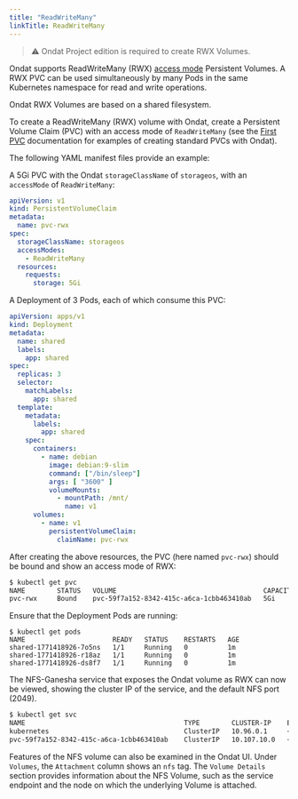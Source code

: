 ```yaml
---
title: "ReadWriteMany"
linkTitle: ReadWriteMany
---
```


> ⚠️ Ondat Project edition is required to create RWX Volumes.

Ondat supports ReadWriteMany (RWX) [access mode](https://kubernetes.io/docs/concepts/storage/persistent-volumes/#access-modes)
Persistent Volumes. A RWX PVC can be used simultaneously by many Pods in the
same Kubernetes namespace for read and write operations.

Ondat RWX Volumes are based on a shared filesystem.

To create a ReadWriteMany (RWX) volume with Ondat, create a Persistent
Volume Claim (PVC) with an access mode of `ReadWriteMany` (see the
[First PVC](/docs/operations/firstpvc) documentation for
examples of creating standard PVCs with Ondat).

The following YAML manifest files provide an example:

A 5Gi PVC with the Ondat `storageClassName` of `storageos`, with an
`accessMode` of `ReadWriteMany`:

```yaml
apiVersion: v1
kind: PersistentVolumeClaim
metadata:
  name: pvc-rwx
spec:
  storageClassName: storageos
  accessModes:
    - ReadWriteMany
  resources:
    requests:
      storage: 5Gi
```

A Deployment of 3 Pods, each of which consume this PVC:

```yaml
apiVersion: apps/v1
kind: Deployment
metadata:
  name: shared
  labels:
    app: shared
spec:
  replicas: 3
  selector:
    matchLabels:
      app: shared
  template:
    metadata:
      labels:
        app: shared
    spec:
      containers:
        - name: debian
          image: debian:9-slim
          command: ["/bin/sleep"]
          args: [ "3600" ]
          volumeMounts:
            - mountPath: /mnt/
              name: v1
      volumes:
        - name: v1
          persistentVolumeClaim:
            claimName: pvc-rwx
```

After creating the above resources, the PVC (here named `pvc-rwx`) should be
bound and show an access mode of RWX:

```bash
$ kubectl get pvc
NAME        STATUS   VOLUME                                     CAPACITY   ACCESS MODES   STORAGECLASS   AGE
pvc-rwx     Bound    pvc-59f7a152-8342-415c-a6ca-1cbb463410ab   5Gi        RWX            storageos      60s
```

Ensure that the Deployment Pods are running:

```
$ kubectl get pods
NAME                      READY   STATUS    RESTARTS   AGE
shared-1771418926-7o5ns   1/1     Running   0          1m
shared-1771418926-r18az   1/1     Running   0          1m
shared-1771418926-ds8f7   1/1     Running   0          1m
```

The NFS-Ganesha service that exposes the Ondat volume as RWX can now be
viewed, showing the cluster IP of the service, and the default NFS port
(2049).

```bash
$ kubectl get svc
NAME                                        TYPE        CLUSTER-IP    EXTERNAL-IP   PORT(S)    AGE
kubernetes                                  ClusterIP   10.96.0.1     <none>        443/TCP    120m
pvc-59f7a152-8342-415c-a6ca-1cbb463410ab    ClusterIP   10.107.10.0   <none>        2049/TCP   1m
```

Features of the NFS volume can also be examined in the Ondat UI.
Under `Volumes`, the `Attachment` column shows an `nfs` tag. The
`Volume Details` section provides information about the NFS Volume, such
as the service endpoint and the node on which the underlying Volume is
attached.
